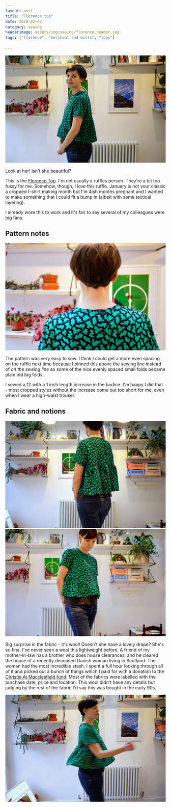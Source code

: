 ```yaml
---
layout: post
title: "Florence top"
date: 2020-02-02
category: sewing
headerimage: assets/img/sewing/florence.header.jpg
tags: ["florence", "merchant and mills", "tops"]

---
```


![Me wearing Florence top - side view](/assets/img/sewing/florence.3.jpg)

Look at her! isn't she beautiful?

This is the [Florence Top](https://merchantandmills.com/store/patterns/the-florence-pdf/).
I'm not usually a ruffles person. They're a bit too fussy for me. Somehow, though, I love this ruffle. January is not your classic a cropped t-shirt making month but I'm 4ish months pregnant and I wanted to make something that I could fit a bump in (albeit with some tactical layering).

I already wore this to work and it's fair to say several of my colleagues were big fans.

## Pattern notes

![Me wearing Florence top - back close-up](/assets/img/sewing/florence.5.jpg)


The pattern was very easy to sew. I think I could get a more even spacing on the ruffle next time because I pinned this above the sewing line instead of _on the sewing line_ so some of the nice evenly spaced small folds became plain old big folds.

I sewed a 12 with a 1 inch length increase in the bodice. I'm happy I did that - most cropped styles without the increase come out too short for me, even when I wear a high-waist trouser.

## Fabric and notions

![Me wearing Florence top - front](/assets/img/sewing/florence.8.jpg)
![Me wearing Florence top - back](/assets/img/sewing/florence.7.jpg)

Big surprise in the fabric - it's wool! Doesn't she have a lovely drape? She's so fine, I've never seen a wool this lightweight before. A friend of my mother-in-law has a brother who does house clearances, and he cleared the house of a recently deceased Danish woman living in Scotland. The woman had the most incredible stash. I spent a full hour looking through all of it and picked out a bunch of things which I paid for with a donation to the [Christie At Macclesfield fund](https://www.christie.nhs.uk/the-christie-charity/why-we-need-your-help/what-we-are-fundraising-for/the-christie-at-macclesfield). Most of the fabrics were labelled with the purchase date, price and location. This wool didn't have any details but judging by the rest of the fabric I'd say this was bought in the early 90s.

![Animated GIF of me spinning around](/assets/img/sewing/florence.4.gif)
